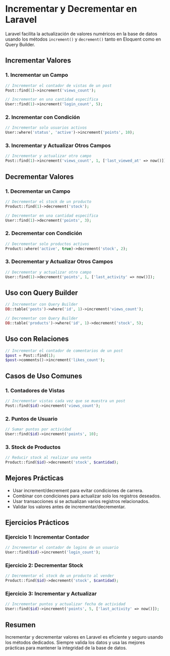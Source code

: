 # Incrementar y Decrementar en Laravel

Laravel facilita la actualización de valores numéricos en la base de datos usando los métodos `increment()` y `decrement()` tanto en Eloquent como en Query Builder.

## Incrementar Valores

### 1. Incrementar un Campo

```php
// Incrementar el contador de vistas de un post
Post::find(1)->increment('views_count');

// Incrementar en una cantidad específica
User::find(1)->increment('login_count', 5);
```

### 2. Incrementar con Condición

```php
// Incrementar solo usuarios activos
User::where('status', 'active')->increment('points', 10);
```

### 3. Incrementar y Actualizar Otros Campos

```php
// Incrementar y actualizar otro campo
Post::find(1)->increment('views_count', 1, ['last_viewed_at' => now()]);
```

## Decrementar Valores

### 1. Decrementar un Campo

```php
// Decrementar el stock de un producto
Product::find(1)->decrement('stock');

// Decrementar en una cantidad específica
User::find(1)->decrement('points', 3);
```

### 2. Decrementar con Condición

```php
// Decrementar solo productos activos
Product::where('active', true)->decrement('stock', 2);
```

### 3. Decrementar y Actualizar Otros Campos

```php
// Decrementar y actualizar otro campo
User::find(1)->decrement('points', 1, ['last_activity' => now()]);
```

## Uso con Query Builder

```php
// Incrementar con Query Builder
DB::table('posts')->where('id', 1)->increment('views_count');

// Decrementar con Query Builder
DB::table('products')->where('id', 1)->decrement('stock', 5);
```

## Uso con Relaciones

```php
// Incrementar el contador de comentarios de un post
$post = Post::find(1);
$post->comments()->increment('likes_count');
```

## Casos de Uso Comunes

### 1. Contadores de Vistas

```php
// Incrementar vistas cada vez que se muestra un post
Post::find($id)->increment('views_count');
```

### 2. Puntos de Usuario

```php
// Sumar puntos por actividad
User::find($id)->increment('points', 10);
```

### 3. Stock de Productos

```php
// Reducir stock al realizar una venta
Product::find($id)->decrement('stock', $cantidad);
```

## Mejores Prácticas

-   Usar increment/decrement para evitar condiciones de carrera.
-   Combinar con condiciones para actualizar solo los registros deseados.
-   Usar transacciones si se actualizan varios registros relacionados.
-   Validar los valores antes de incrementar/decrementar.

## Ejercicios Prácticos

### Ejercicio 1: Incrementar Contador

```php
// Incrementar el contador de logins de un usuario
User::find($id)->increment('login_count');
```

### Ejercicio 2: Decrementar Stock

```php
// Decrementar el stock de un producto al vender
Product::find($id)->decrement('stock', $cantidad);
```

### Ejercicio 3: Incrementar y Actualizar

```php
// Incrementar puntos y actualizar fecha de actividad
User::find($id)->increment('points', 5, ['last_activity' => now()]);
```

## Resumen

Incrementar y decrementar valores en Laravel es eficiente y seguro usando los métodos dedicados. Siempre valida los datos y usa las mejores prácticas para mantener la integridad de la base de datos.
